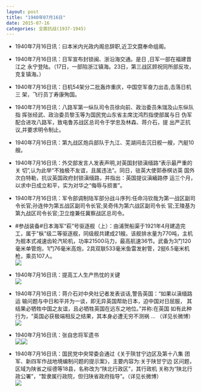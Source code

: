 ```yaml
---
layout: post
title: "1940年07月16日"
date: 2015-07-16
categories: 全面抗战(1937-1945)
---
```


<meta name="referrer" content="no-referrer" />

- 1940年7月16日讯：曰本米内光政内阁总辞职,近卫文麿奉命组阁。  

- 1940年7月16日讯：日军宣布封锁闽、浙沿海交通。是日 ,日军一部在福建晋江之 永宁登陆。（17日，一部陷浙江镇海。23日，第三战区顾祝同所部反攻， 克复镇海。） 

- 1940年7月16日讯：日机54架分二批轰炸重庆，中国空军奋力出击,击落日机三 架，飞行员丁寿康殉国。 

- 1940年7月16日讯：八路军第一纵队司令员徐向前、政治委员朱瑞及山东纵队指 挥张经武、政治委员黎玉等为国民党山东省主席沈鸿烈指使部属与日 伪军配合进攻八路军，致电鲁苏战区总司令于学忠及林森、蒋介石，提 出严正抗议,并要求明令制止。 

- 1940年7月16日讯：第九战区炮兵部队于九江、芜湖间击沉日舰一艘，汽艇10艘。 

- 1940年7月16日讯：外交部发言人发表声明,对英国封锁滇缅路“表示最严重的关 切”,认为此举“不独极不友谊，且属违法”。同日，驻英大使郭泰棋访英 国外次白特勒，抗议英国政府封锁滇缅路，并指出：英国提议滇緬路停 运三个月，以求中日成立和平，实为对华之“侮辱与损害”。 

- 1940年7月16日讯：军令部调制陆军部分战斗序列:任命冯钦哉为第一战区副司 令长官;孙连仲为第五战区副司令长官;吴奇伟为第六战区副司令长 官;王陵基为第九战区司令长官;卫立煌兼任冀察战区总司令。 

- #参战装备#日本海军“萩”号驱逐舰（上）：由浦贺船渠于1921年4月建造完工，属于"枞"级二等驱逐舰，同级舰共建成21艘。该舰排水量为770吨，主机为舰本式减速齿轮汽轮机，功率21500马力，最高航速36节。武备为3门120毫米单管炮，1门76毫米高炮，2具双联533毫米鱼雷发射管，2挺6.5毫米机枪，乘员107人。 <br/><img src="https://ww1.sinaimg.cn/large/aca367d8jw1eu4d0d3195j20ci04yt8x.jpg" />

- 1940年7月16日讯：提高工人生产热忱的关键 <br/><img src="https://ww1.sinaimg.cn/large/aca367d8jw1eu4c4vfvlzj211x0i6gsw.jpg" />

- 1940年7月16日讯：蒋介石对中央社记者发表谈话,警告英国：“如果以滇缅路运 输问题与中日和平并为一谈，即无异英国帮助日本，迫中国对日屈服， 其结果必牺牲中国之友谊，且必牺牲英国在远东之地位。”并称:在英国 如有此种行为，“英国必获极端相反之结果，其本身必遭无穷不测祸  ... （详见长微博） <br/><img src="https://ww2.sinaimg.cn/large/aca367d8jw1eu4ae4ba02j20c809zmyh.jpg" />

- 1940年7月16日讯：张自忠将军遗书 <br/><img src="https://ww1.sinaimg.cn/large/aca367d8jw1eu493ygfvij20oi0ean0e.jpg" /><img src="https://ww2.sinaimg.cn/large/aca367d8jw1eu493yzjk5j20uk07676h.jpg" />

- 1940年7月16日讯：国民党中央常委会通过《关于陝甘宁边区及第十八集 团军、新四军作战地境编制问题的提示案》，主要内容为:关于陕甘宁边 区问题，区域为陕省之绥德等18县，名称改为“陕北行政区”，其行政机 关称为“陕北行政公署”，“暂隶属行政院，但归陕省政府指导”。（详见长微博） <br/><img src="https://ww2.sinaimg.cn/large/aca367d8jw1eu48nurjo6j20c80lntc9.jpg" />

